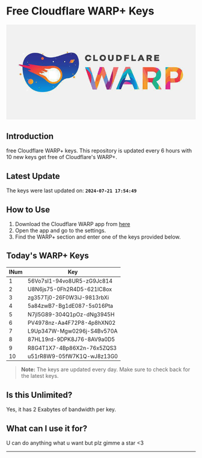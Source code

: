 
# Free Cloudflare WARP+ Keys

![Banner](asset/IMG_20240629_142710_129.jpg)

## Introduction

free Cloudflare WARP+ keys. This repository is updated every 6 hours with 10 new keys get free of Cloudflare's WARP+.

## Latest Update

The keys were last updated on: **`2024-07-21 17:54:49`**

## How to Use

1. Download the Cloudflare WARP app from [here](https://1.1.1.1/)
2. Open the app and go to the settings.
3. Find the WARP+ section and enter one of the keys provided below.

## Today's WARP+ Keys

| INum | Key |
|-------|-----|
| 1     | 56Vo7sI1-94vo8UR5-zG9Jc814               |
| 2     | U8N6js75-0Fh2R4D5-621lC8ox               |
| 3     | zg357Tj0-26F0W3iJ-9813rbXi               |
| 4     | 5a84zwB7-Bg1dE087-5s016Pta               |
| 5     | N7jl5G89-304Q1pOz-dNg3945H               |
| 6     | PV4978nz-Aa4F72P8-4p8hXN02               |
| 7     | L9Up347W-Mgw0296j-S4Bv570A               |
| 8     | 87HL19rd-9DPK8J76-8AV9a0D5               |
| 9     | R8G4T1X7-4Bp86X2n-76x5ZQS3               |
| 10    | u51rR8W9-05fW7K1Q-wJ8z13G0               |


> **Note:** The keys are updated every day. Make sure to check back for the latest keys.

## Is this Unlimited?

Yes, it has 2 Exabytes of bandwidth per key.

## What can I use it for?
U can do anything what u want but plz gimme a star <3

---
